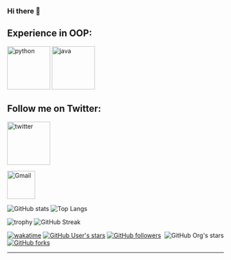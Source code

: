 ### Hi there 👋

<!--
**taswar98/taswar98** is a ✨ _special_ ✨ repository because its `README.md` (this file) appears on your GitHub profile.

Here are some ideas to get you started:

- 🔭 I’m currently working on ...
- 🌱 I’m currently learning ...
- 👯 I’m looking to collaborate on ...
- 🤔 I’m looking for help with ...
- 💬 Ask me about ...
- 📫 How to reach me: ...
- 😄 Pronouns: ...
- ⚡ Fun fact: ...
-->

## Experience in OOP:
[<img src="https://cdn.iconscout.com/icon/free/png-256/python-3521655-2945099.png" alt="python" width="100">](https://docs.python.org/3/library/index.html)
[<img src="https://cdn.iconscout.com/icon/free/png-128/java-2038875-1720088.png" alt="java" width="100">](https://docs.oracle.com/en/java/)

## Follow me on Twitter:
[<img src="https://cdn-icons-png.flaticon.com/512/733/733579.png" alt="twitter" width="100">](https://twitter.com/TaswarKarim1)





[<img src="https://seeklogo.com/images/G/gmail-new-2020-logo-32DBE11BB4-seeklogo.com.png" alt="Gmail" width="65">](mailto:taswar.karim97@gmail.com)


![GitHub stats](https://github-readme-stats.vercel.app/api?username=taswar98&theme=gotham&show_icons=true&count_private=true&hide_title=true&hide_border=true)
![Top Langs](https://github-readme-stats.vercel.app/api/top-langs/?username=taswar98&layout=default&theme=gotham&hide=html&hide_border=true&card_width=330)


![trophy](https://github-profile-trophy.vercel.app/?username=taswar98&theme=onestar&no-frame=true&column=3&row=2)
![GitHub Streak](http://github-readme-streak-stats.herokuapp.com?user=taswar98&theme=gotham&hide_border=true&date_format=M%20j%5B%2C%20Y%5D)




[<img alt="GitHub Org's stars" src="https://img.shields.io/github/stars/OldCodersClub?label=OldCodersClub%27s%20Stars&logoColor=red&style=social" align="right">](https://github.com/OldCodersClub/faq)

[![wakatime](https://wakatime.com/badge/user/8cc8aa38-4041-409b-9d27-a85e5b897ad4.svg?style=social)](https://wakatime.com/@8cc8aa38-4041-409b-9d27-a85e5b897ad4)
[<img alt="GitHub User's stars" src="https://img.shields.io/github/stars/taswar98?affiliations=OWNER%2CCOLLABORATOR%2CORGANIZATION_MEMBER&label=Total%20user%20stars%20in%20all%20repo&logoColor=red&style=social">](https://github.com/taswar98?tab=repositories&q=&type=&language=&sort=stargazers)
[<img alt="GitHub followers" src="https://img.shields.io/github/followers/taswar98?&logoColor=red&style=social">](https://github.com/taswar98?tab=followers)
[<img alt="GitHub forks" src="https://img.shields.io/github/forks/taswar98/TranslatorSelenium?logoColor=red&style=social">](https://github.com/taswar98/TranslatorSelenium/network/members)

------
